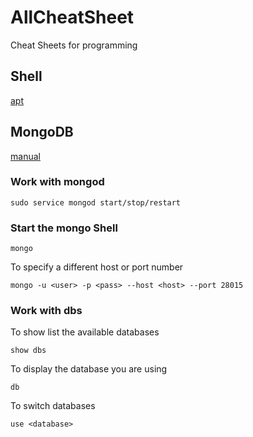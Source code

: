 # AllCheatSheet
Cheat Sheets for programming

## Shell
[apt](https://blog.packagecloud.io/eng/2015/03/30/apt-cheat-sheet/)

## MongoDB
[manual](https://docs.mongodb.com/manual/)

### Work with mongod
```
sudo service mongod start/stop/restart
```

### Start the mongo Shell
```
mongo
```
To specify a different host or port number
```
mongo -u <user> -p <pass> --host <host> --port 28015
```

### Work with dbs
To show list the available databases
```
show dbs
```
To display the database you are using
```
db
```
To switch databases
```
use <database>
```
